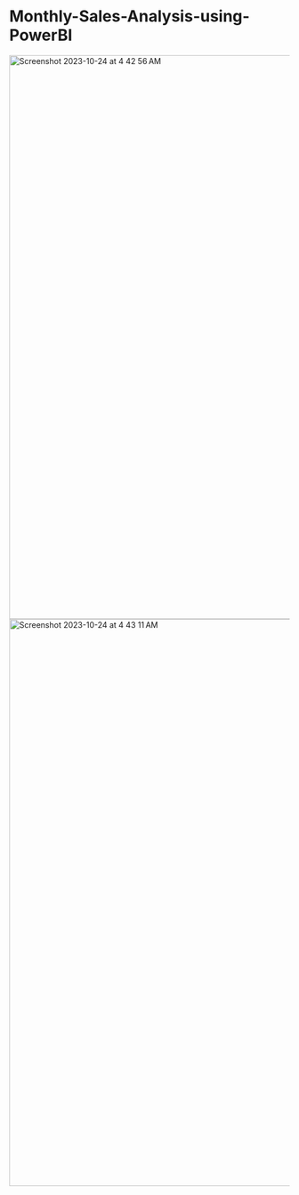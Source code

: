 # Monthly-Sales-Analysis-using-PowerBI


<img width="1013" alt="Screenshot 2023-10-24 at 4 42 56 AM" src="https://github.com/krishnabhanu/Monthly-Sales-Analysis-using-PowerBI/assets/37805781/b54b9ba2-00e9-4d5c-b27b-ebca062702a0">


<img width="1019" alt="Screenshot 2023-10-24 at 4 43 11 AM" src="https://github.com/krishnabhanu/Monthly-Sales-Analysis-using-PowerBI/assets/37805781/1dfa3202-e1cc-429b-b184-8eba853a9b1a">
